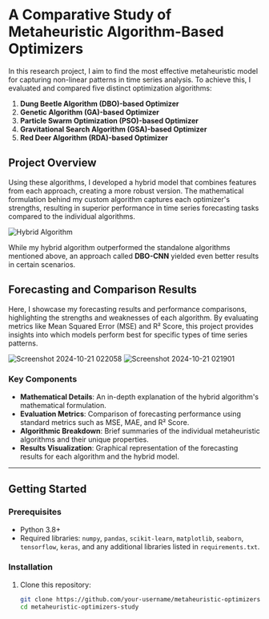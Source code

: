 # A Comparative Study of Metaheuristic Algorithm-Based Optimizers

In this research project, I aim to find the most effective metaheuristic model for capturing non-linear patterns in time series analysis. To achieve this, I evaluated and compared five distinct optimization algorithms:

1. **Dung Beetle Algorithm (DBO)-based Optimizer**
2. **Genetic Algorithm (GA)-based Optimizer**
3. **Particle Swarm Optimization (PSO)-based Optimizer**
4. **Gravitational Search Algorithm (GSA)-based Optimizer**
5. **Red Deer Algorithm (RDA)-based Optimizer**

## Project Overview

Using these algorithms, I developed a hybrid model that combines features from each approach, creating a more robust version. The mathematical formulation behind my custom algorithm captures each optimizer's strengths, resulting in superior performance in time series forecasting tasks compared to the individual algorithms.

![Hybrid Algorithm](https://github.com/user-attachments/assets/bc819679-a856-47e0-8875-a0abd8180e36)

While my hybrid algorithm outperformed the standalone algorithms mentioned above, an approach called **DBO-CNN** yielded even better results in certain scenarios.

## Forecasting and Comparison Results

Here, I showcase my forecasting results and performance comparisons, highlighting the strengths and weaknesses of each algorithm. By evaluating metrics like Mean Squared Error (MSE) and R² Score, this project provides insights into which models perform best for specific types of time series patterns.

![Screenshot 2024-10-21 022058](https://github.com/user-attachments/assets/4f25abfe-73af-4e13-b2a4-4183ca9d9b8a)
![Screenshot 2024-10-21 021901](https://github.com/user-attachments/assets/3342b11f-d109-4b13-b523-a0023698f9e5)

### Key Components

- **Mathematical Details**: An in-depth explanation of the hybrid algorithm's mathematical formulation.
- **Evaluation Metrics**: Comparison of forecasting performance using standard metrics such as MSE, MAE, and R² Score.
- **Algorithmic Breakdown**: Brief summaries of the individual metaheuristic algorithms and their unique properties.
- **Results Visualization**: Graphical representation of the forecasting results for each algorithm and the hybrid model.

---

## Getting Started

### Prerequisites
- Python 3.8+
- Required libraries: `numpy`, `pandas`, `scikit-learn`, `matplotlib`, `seaborn`, `tensorflow`, `keras`, and any additional libraries listed in `requirements.txt`.

### Installation
1. Clone this repository:
   ```bash
   git clone https://github.com/your-username/metaheuristic-optimizers-study.git
   cd metaheuristic-optimizers-study
